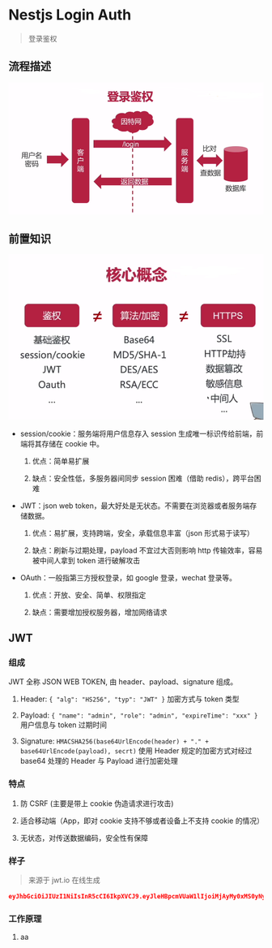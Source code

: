 # Nestjs Login Auth

> 登录鉴权

## 流程描述

![nest-login-auth](./nest-login-auth-1.png)

## 前置知识

![nest-login-auth-desc](./nest-login-auth-2.png)

- session/cookie：服务端将用户信息存入 session 生成唯一标识传给前端，前端将其存储在 cookie 中。

  1. 优点：简单易扩展

  2. 缺点：安全性低，多服务器间同步 session 困难（借助 redis），跨平台困难

- JWT：json web token，最大好处是无状态。不需要在浏览器或者服务端存储数据。

  1. 优点：易扩展，支持跨端，安全，承载信息丰富（json 形式易于读写）

  2. 缺点：刷新与过期处理，payload 不宜过大否则影响 http 传输效率，容易被中间人拿到 token 进行破解攻击

- OAuth：一般指第三方授权登录，如 google 登录，wechat 登录等。

  1. 优点：开放、安全、简单、权限指定

  2. 缺点：需要增加授权服务器，增加网络请求

## JWT

### 组成

JWT 全称 JSON WEB TOKEN, 由 header、payload、signature 组成。

1. Header: `{ "alg": "HS256", "typ": "JWT" }` 加密方式与 token 类型

2. Payload: `{ "name": "admin", "role": "admin", "expireTime": "xxx" }` 用户信息与 token 过期时间

3. Signature: `HMACSHA256(base64UrlEncode(header) + "." + base64UrlEncode(payload), secrt)` 使用 Header 规定的加密方式对经过 base64 处理的 Header 与 Payload 进行加密处理

### 特点

1. 防 CSRF (主要是带上 cookie 伪造请求进行攻击)

2. 适合移动端（App，即对 cookie 支持不够或者设备上不支持 cookie 的情况）

3. 无状态，对传送数据编码，安全性有保障

### 样子

> 来源于 jwt.io 在线生成

```json
eyJhbGciOiJIUzI1NiIsInR5cCI6IkpXVCJ9.eyJleHBpcmVUaW1lIjoiMjAyMy0xMS0yNyAxNzowMCIsIm5hbWUiOiJpN2VvIiwicm9sZSI6ImFkbWluIn0.s_lHMQ_5K-t5aYCpx8PSyIYlNrtxTGIqjmNbBmF3Gms
```

### 工作原理

1. aa
